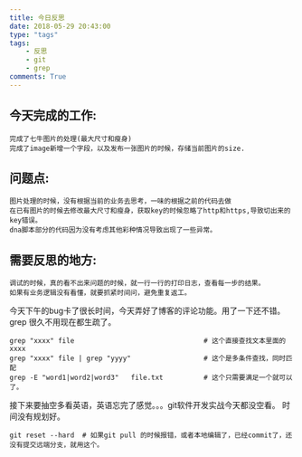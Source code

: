 ```yaml
---
title: 今日反思
date: 2018-05-29 20:43:00
type: "tags"
tags:
    - 反思
    - git
    - grep
comments: True
---
```

## 今天完成的工作:
    完成了七牛图片的处理(最大尺寸和瘦身)
    完成了image新增一个字段，以及发布一张图片的时候，存储当前图片的size.

## 问题点:
    图片处理的时候，没有根据当前的业务去思考，一味的根据之前的代码去做
    在已有图片的时候去修改最大尺寸和瘦身，获取key的时候忽略了http和https,导致切出来的key错误。
    dna脚本部分的代码因为没有考虑其他彩种情况导致出现了一些异常。
<!--more-->
## 需要反思的地方:
    调试的时候，真的看不出来问题的时候，就一行一行的打印日志，查看每一步的结果。
    如果有业务逻辑没有看懂，就要抓紧时间问，避免重复返工。
今天下午的bug卡了很长时间，今天弄好了博客的评论功能。用了一下还不错。grep 很久不用现在都生疏了。
```
grep "xxxx" file                                # 这个直接查找文本里面的xxxx
grep "xxxx" file | grep "yyyy"                  # 这个是多条件查找，同时匹配
grep -E "word1|word2|word3"   file.txt          # 这个只需要满足一个就可以了。

```

接下来要抽空多看英语，英语忘完了感觉。。。git软件开发实战今天都没空看。 时间没有规划好。
```
git reset --hard  # 如果git pull 的时候报错，或者本地编辑了，已经commit了，还没有提交远端分支，就用这个。
```

